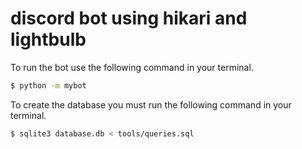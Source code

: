 # discord bot using hikari and lightbulb
To run the bot use the following command in your terminal.
```bash
$ python -m mybot
```

To create the database you must run the following command in your terminal.
```bash
$ sqlite3 database.db < tools/queries.sql
```
